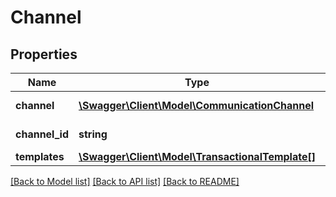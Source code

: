 # Channel

## Properties
Name | Type | Description | Notes
------------ | ------------- | ------------- | -------------
**channel** | [**\Swagger\Client\Model\CommunicationChannel**](CommunicationChannel.md) | Communication Channel | 
**channel_id** | **string** | Communication Channel Id | 
**templates** | [**\Swagger\Client\Model\TransactionalTemplate[]**](TransactionalTemplate.md) |  | [optional] 

[[Back to Model list]](../README.md#documentation-for-models) [[Back to API list]](../README.md#documentation-for-api-endpoints) [[Back to README]](../README.md)


